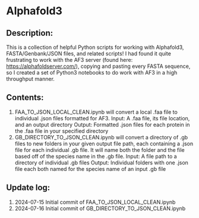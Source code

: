 # Alphafold3

## Description:
This is a collection of helpful Python scripts for working with Alphafold3, FASTA/Genbank/JSON files, and related scripts! I had found it quite frustrating to work with the AF3 server (found here: https://alphafoldserver.com/), copying and pasting every FASTA sequence, so I created a set of Python3 notebooks to do work with AF3 in a high throughput manner.

## Contents:
1. FAA_TO_JSON_LOCAL_CLEAN.ipynb will convert a local .faa file to individual .json files formatted for AF3.
   Input: A .faa file, its file location, and an output directory
   Output: Formatted .json files for each protein in the .faa file in your specified directory
2. GB_DIRECTORY_TO_JSON_CLEAN.ipynb will convert a directory of .gb files to new folders in your given output file       path, each containing a .json file for each individual .gb file. It will name both the folder and the file based      off of the species name in the .gb file.
   Input: A file path to a directory of individual .gb files
   Output: Individual folders with one .json file each both named for the species name of an input .gb file

## Update log:
1. 2024-07-15 Initial commit of FAA_TO_JSON_LOCAL_CLEAN.ipynb
2. 2024-07-16 Initial commit of GB_DIRECTORY_TO_JSON_CLEAN.ipynb

